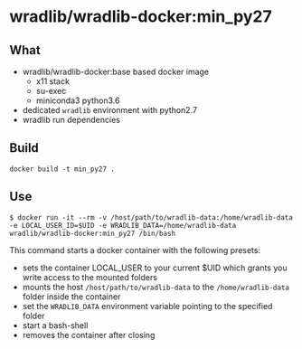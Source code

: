 # wradlib/wradlib-docker:min_py27

## What

- wradlib/wradlib-docker:base based docker image
    - x11 stack
    - su-exec
    - miniconda3 python3.6
- dedicated `wradlib` environment with python2.7
- wradlib run dependencies

## Build

```shell
docker build -t min_py27 .
```

## Use

```shell
$ docker run -it --rm -v /host/path/to/wradlib-data:/home/wradlib-data -e LOCAL_USER_ID=$UID -e WRADLIB_DATA=/home/wradlib-data wradlib/wradlib-docker:min_py27 /bin/bash
```

This command starts a docker container with the following presets:

- sets the container LOCAL_USER to your current $UID which grants you write access to the mounted folders
- mounts the host `/host/path/to/wradlib-data` to the `/home/wradlib-data` folder inside the container
- set the `WRADLIB_DATA` environment variable pointing to the specified folder
- start a bash-shell
- removes the container after closing

